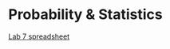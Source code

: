 # Probability & Statistics

[Lab 7 spreadsheet](https://docs.google.com/spreadsheets/d/1jEaRobq8MtopEqH7-uVNNH279jZ-9k69vWjrxTJ_nas/edit?usp=sharing)
